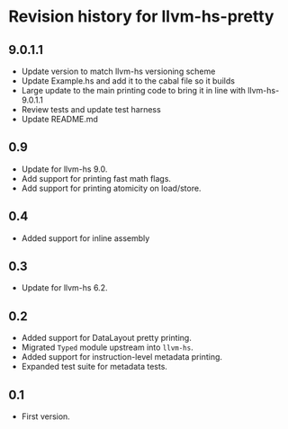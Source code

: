 # Revision history for llvm-hs-pretty

## 9.0.1.1

* Update version to match llvm-hs versioning scheme
* Update Example.hs and add it to the cabal file so it builds
* Large update to the main printing code to bring it in line with llvm-hs-9.0.1.1
* Review tests and update test harness
* Update README.md

## 0.9

* Update for llvm-hs 9.0.
* Add support for printing fast math flags.
* Add support for printing atomicity on load/store.

## 0.4

* Added support for inline assembly

## 0.3

* Update for llvm-hs 6.2.

## 0.2

* Added support for DataLayout pretty printing.
* Migrated `Typed` module upstream into `llvm-hs`.
* Added support for instruction-level metadata printing.
* Expanded test suite for metadata tests.

## 0.1

* First version.
